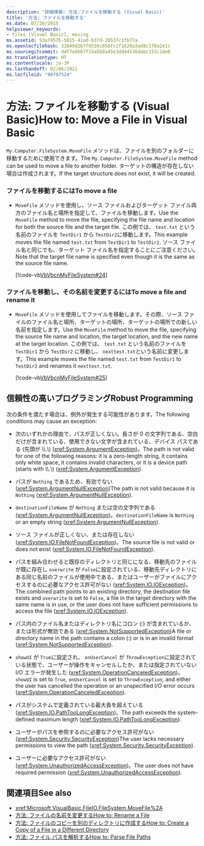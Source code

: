 ```yaml
---
description: '詳細情報: 方法:ファイルを移動する (Visual Basic)'
title: '方法: ファイルを移動する'
ms.date: 07/20/2015
helpviewer_keywords:
- files [Visual Basic], moving
ms.assetid: 53a7457b-5815-41ad-b37d-28537c1fb77a
ms.openlocfilehash: 31049d2b7f0516c056fc1f1620a3ad8c1f0a2e1c
ms.sourcegitcommit: ddf7edb67715a5b9a45e3dd44536dabc153c1de0
ms.translationtype: HT
ms.contentlocale: ja-JP
ms.lasthandoff: 02/06/2021
ms.locfileid: "99797524"
---
```

# <a name="how-to-move-a-file-in-visual-basic"></a><span data-ttu-id="a1a1c-103">方法: ファイルを移動する (Visual Basic)</span><span class="sxs-lookup"><span data-stu-id="a1a1c-103">How to: Move a File in Visual Basic</span></span>

<span data-ttu-id="a1a1c-104">`My.Computer.FileSystem.MoveFile` メソッドは、ファイルを別のフォルダーに移動するために使用できます。</span><span class="sxs-lookup"><span data-stu-id="a1a1c-104">The `My.Computer.FileSystem.MoveFile` method can be used to move a file to another folder.</span></span> <span data-ttu-id="a1a1c-105">ターゲットの構造が存在しない場合は作成されます。</span><span class="sxs-lookup"><span data-stu-id="a1a1c-105">If the target structure does not exist, it will be created.</span></span>  
  
### <a name="to-move-a-file"></a><span data-ttu-id="a1a1c-106">ファイルを移動するには</span><span class="sxs-lookup"><span data-stu-id="a1a1c-106">To move a file</span></span>  
  
- <span data-ttu-id="a1a1c-107">`MoveFile` メソッドを使用し、ソース ファイルおよびターゲット ファイル両方のファイル名と場所を指定して、ファイルを移動します。</span><span class="sxs-lookup"><span data-stu-id="a1a1c-107">Use the `MoveFile` method to move the file, specifying the file name and location for both the source file and the target file.</span></span> <span data-ttu-id="a1a1c-108">この例では、 `test.txt` という名前のファイルを `TestDir1` から `TestDir2`に移動します。</span><span class="sxs-lookup"><span data-stu-id="a1a1c-108">This example moves the file named `test.txt` from `TestDir1` to `TestDir2`.</span></span> <span data-ttu-id="a1a1c-109">ソース ファイル名と同じでも、ターゲット ファイル名を指定することにご注意ください。</span><span class="sxs-lookup"><span data-stu-id="a1a1c-109">Note that the target file name is specified even though it is the same as the source file name.</span></span>  
  
     [!code-vb[VbVbcnMyFileSystem#24](~/samples/snippets/visualbasic/VS_Snippets_VBCSharp/VbVbcnMyFileSystem/VB/Class1.vb#24)]  
  
### <a name="to-move-a-file-and-rename-it"></a><span data-ttu-id="a1a1c-110">ファイルを移動し、その名前を変更するには</span><span class="sxs-lookup"><span data-stu-id="a1a1c-110">To move a file and rename it</span></span>  
  
- <span data-ttu-id="a1a1c-111">`MoveFile` メソッドを使用してファイルを移動します。その際、ソース ファイルのファイル名と場所、ターゲットの場所、ターゲットの場所での新しい名前を指定します。</span><span class="sxs-lookup"><span data-stu-id="a1a1c-111">Use the `MoveFile` method to move the file, specifying the source file name and location, the target location, and the new name at the target location.</span></span> <span data-ttu-id="a1a1c-112">この例では、 `test.txt` という名前のファイルを `TestDir1` から `TestDir2` に移動し、 `nexttest.txt`という名前に変更します。</span><span class="sxs-lookup"><span data-stu-id="a1a1c-112">This example moves the file named `test.txt` from `TestDir1` to `TestDir2` and renames it `nexttest.txt`.</span></span>  
  
     [!code-vb[VbVbcnMyFileSystem#25](~/samples/snippets/visualbasic/VS_Snippets_VBCSharp/VbVbcnMyFileSystem/VB/Class1.vb#25)]  
  
## <a name="robust-programming"></a><span data-ttu-id="a1a1c-113">信頼性の高いプログラミング</span><span class="sxs-lookup"><span data-stu-id="a1a1c-113">Robust Programming</span></span>  

 <span data-ttu-id="a1a1c-114">次の条件を満たす場合は、例外が発生する可能性があります。</span><span class="sxs-lookup"><span data-stu-id="a1a1c-114">The following conditions may cause an exception:</span></span>  
  
- <span data-ttu-id="a1a1c-115">次のいずれかの理由で、パスが正しくない。長さが 0 の文字列である、空白だけが含まれている、使用できない文字が含まれている、デバイス パスである (先頭が \\\\.\\) (<xref:System.ArgumentException>)。</span><span class="sxs-lookup"><span data-stu-id="a1a1c-115">The path is not valid for one of the following reasons: it is a zero-length string, it contains only white space, it contains invalid characters, or it is a device path (starts with \\\\.\\) (<xref:System.ArgumentException>).</span></span>  
  
- <span data-ttu-id="a1a1c-116">パスが `Nothing` であるため、有効でない (<xref:System.ArgumentNullException>)</span><span class="sxs-lookup"><span data-stu-id="a1a1c-116">The path is not valid because it is `Nothing` (<xref:System.ArgumentNullException>).</span></span>  
  
- <span data-ttu-id="a1a1c-117">`destinationFileName` が `Nothing` または空の文字列である (<xref:System.ArgumentNullException>)。</span><span class="sxs-lookup"><span data-stu-id="a1a1c-117">`destinationFileName` is `Nothing` or an empty string (<xref:System.ArgumentNullException>).</span></span>  
  
- <span data-ttu-id="a1a1c-118">ソース ファイルが正しくない、または存在しない (<xref:System.IO.FileNotFoundException>)。</span><span class="sxs-lookup"><span data-stu-id="a1a1c-118">The source file is not valid or does not exist (<xref:System.IO.FileNotFoundException>).</span></span>  
  
- <span data-ttu-id="a1a1c-119">パスを組み合わせると既存のディレクトリと同じになる、移動先のファイルが既に存在し `overwrite` が `False`に設定されている、移動先ディレクトリにある同じ名前のファイルが使用中である、またはユーザーがファイルにアクセスするのに必要なアクセス許可がない (<xref:System.IO.IOException>)。</span><span class="sxs-lookup"><span data-stu-id="a1a1c-119">The combined path points to an existing directory, the destination file exists and `overwrite` is set to `False`, a file in the target directory with the same name is in use, or the user does not have sufficient permissions to access the file (<xref:System.IO.IOException>).</span></span>  
  
- <span data-ttu-id="a1a1c-120">パス内のファイル名またはディレクトリ名にコロン (:) が含まれているか、または形式が無効である (<xref:System.NotSupportedException>)</span><span class="sxs-lookup"><span data-stu-id="a1a1c-120">A file or directory name in the path contains a colon (:) or is in an invalid format (<xref:System.NotSupportedException>).</span></span>  
  
- <span data-ttu-id="a1a1c-121">`showUI` が `True`に設定され、 `onUserCancel` が `ThrowException`に設定されている状態で、ユーザーが操作をキャンセルしたか、または指定されていない I/O エラーが発生した (<xref:System.OperationCanceledException>)。</span><span class="sxs-lookup"><span data-stu-id="a1a1c-121">`showUI` is set to `True`, `onUserCancel` is set to `ThrowException`, and either the user has cancelled the operation or an unspecified I/O error occurs (<xref:System.OperationCanceledException>).</span></span>  
  
- <span data-ttu-id="a1a1c-122">パスがシステムで定義されている最大長を超えている (<xref:System.IO.PathTooLongException>)。</span><span class="sxs-lookup"><span data-stu-id="a1a1c-122">The path exceeds the system-defined maximum length (<xref:System.IO.PathTooLongException>).</span></span>  
  
- <span data-ttu-id="a1a1c-123">ユーザーがパスを参照するのに必要なアクセス許可がない (<xref:System.Security.SecurityException>)</span><span class="sxs-lookup"><span data-stu-id="a1a1c-123">The user lacks necessary permissions to view the path (<xref:System.Security.SecurityException>).</span></span>  
  
- <span data-ttu-id="a1a1c-124">ユーザーに必要なアクセス許可がない (<xref:System.UnauthorizedAccessException>)。</span><span class="sxs-lookup"><span data-stu-id="a1a1c-124">The user does not have required permission (<xref:System.UnauthorizedAccessException>).</span></span>  
  
## <a name="see-also"></a><span data-ttu-id="a1a1c-125">関連項目</span><span class="sxs-lookup"><span data-stu-id="a1a1c-125">See also</span></span>

- <xref:Microsoft.VisualBasic.FileIO.FileSystem.MoveFile%2A>
- [<span data-ttu-id="a1a1c-126">方法: ファイルの名前を変更する</span><span class="sxs-lookup"><span data-stu-id="a1a1c-126">How to: Rename a File</span></span>](how-to-rename-a-file.md)
- [<span data-ttu-id="a1a1c-127">方法: ファイルのコピーを別のディレクトリに作成する</span><span class="sxs-lookup"><span data-stu-id="a1a1c-127">How to: Create a Copy of a File in a Different Directory</span></span>](how-to-create-a-copy-of-a-file-in-a-different-directory.md)
- [<span data-ttu-id="a1a1c-128">方法: ファイル パスを解析する</span><span class="sxs-lookup"><span data-stu-id="a1a1c-128">How to: Parse File Paths</span></span>](how-to-parse-file-paths.md)
